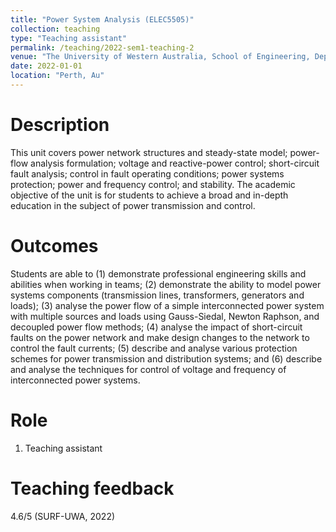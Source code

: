 ```yaml
---
title: "Power System Analysis (ELEC5505)"
collection: teaching
type: "Teaching assistant"
permalink: /teaching/2022-sem1-teaching-2
venue: "The University of Western Australia, School of Engineering, Department of Electrical, Electronic and Computer Engineering"
date: 2022-01-01
location: "Perth, Au"
---
```

Description
======
This unit covers power network structures and steady-state model; power-flow analysis formulation; voltage and reactive-power control; short-circuit fault analysis; control in fault operating conditions; power systems protection; power and frequency control; and stability. The academic objective of the unit is for students to achieve a broad and in-depth education in the subject of power transmission and control.

Outcomes
======
Students are able to (1) demonstrate professional engineering skills and abilities when working in teams; (2) demonstrate the ability to model power systems components (transmission lines, transformers, generators and loads); (3) analyse the power flow of a simple interconnected power system with multiple sources and loads using Gauss-Siedal, Newton Raphson, and decoupled power flow methods; (4) analyse the impact of short-circuit faults on the power network and make design changes to the network to control the fault currents; (5) describe and analyse various protection schemes for power transmission and distribution systems; and (6) describe and analyse the techniques for control of voltage and frequency of interconnected power systems.

Role
======
1. Teaching assistant

Teaching feedback
======
4.6/5 (SURF-UWA, 2022)
